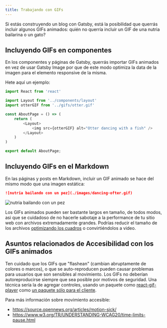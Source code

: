 ```yaml
---
title: Trabajando con GIFs
---
```


Si estás construyendo un blog con Gatsby, está la posibilidad que querrás incluir algunos GIFs animados: quién no querría incluir un GIF de una nutria bailarina o un gato?

## Incluyendo GIFs en componentes

En los componentes y páginas de Gatsby, querrás importar GIFs animados en vez de usar Gatsby Image por que de este modo optimiza la data de la imagen para el elemento responsive de la misma.

Hete aquí un ejemplo:

```jsx:title=pages/about.js
import React from 'react'

import Layout from '../components/layout'
import otterGIF from '../gifs/otter.gif'

const AboutPage = () => (
    return (
        <Layout>
            <img src={otterGIF} alt="Otter dancing with a fish" />
        </Layout>
    )
)

export default AboutPage;
```

## Incluyendo GIFs en el Markdown

En las páginas y posts en Markdown, incluir un GIF animado se hace del mismo modo que una imagen estática:

```markdown
![nutria bailando con un pez](./images/dancing-ofter.gif)
```

![nutria bailando con un pez](./images/dancing-otter.gif)

Los GIFs animados pueden ser bastante largos en tamaño, de todos modos, asi que se cuidadoso de no hacerle sabotaje a la performance de tu sitio web con archivos extremadamente grandes. Podrías reducir el tamaño de los archivos [optimizando los cuadros](https://skylilies.livejournal.com/244378.html) o convirtiéndolos a video.

## Asuntos relacionados de Accesibilidad con los GIFs animados

Ten cuidado que los GIFs que "flashean" (cambian abruptamente de colores o marcos), o que se auto-reproducen pueden causar problemas para usuarios que son sensibles al movimiento. Los GIFs no deberían autoreproducirse siempre que sea posible por motivos de seguridad. Una técnica sería la de agregar controles, usando un paquete como [react-gif-player](https://www.npmjs.com/package/react-gif-player) como [un paquete sólo para el cliente](/docs/using-client-side-only-packages/).

Para más información sobre movimiento accesible:

- https://source.opennews.org/articles/motion-sick/
- https://www.w3.org/TR/UNDERSTANDING-WCAG20/time-limits-pause.html
